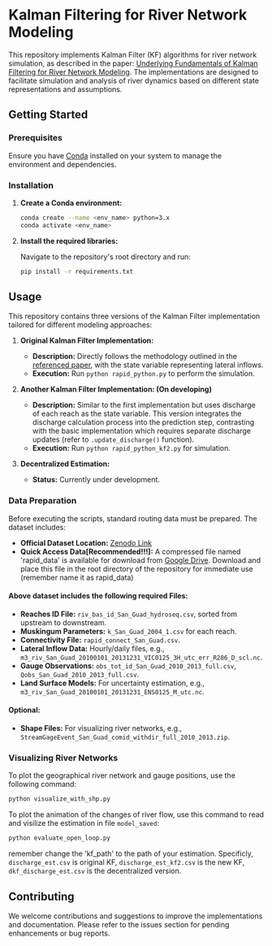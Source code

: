 # Kalman Filtering for River Network Modeling

This repository implements Kalman Filter (KF) algorithms for river network simulation, as described in the paper: [Underlying Fundamentals of Kalman Filtering for River Network Modeling](https://journals.ametsoc.org/view/journals/hydr/21/3/jhm-d-19-0084.1.xml). The implementations are designed to facilitate simulation and analysis of river dynamics based on different state representations and assumptions.

## Getting Started

### Prerequisites

Ensure you have [Conda](https://docs.conda.io/en/latest/) installed on your system to manage the environment and dependencies.

### Installation

1. **Create a Conda environment:**

   ```bash
   conda create --name <env_name> python=3.x
   conda activate <env_name>
   ```

2. **Install the required libraries:**

   Navigate to the repository's root directory and run:

   ```bash
   pip install -r requirements.txt
   ```

## Usage

This repository contains three versions of the Kalman Filter implementation tailored for different modeling approaches:

1. **Original Kalman Filter Implementation:**

   - **Description:** Directly follows the methodology outlined in the [referenced paper](https://journals.ametsoc.org/view/journals/hydr/21/3/jhm-d-19-0084.1.xml), with the state variable representing lateral inflows.
   - **Execution:** Run `python rapid_python.py` to perform the simulation.

2. **Another Kalman Filter Implementation: (On developing)** 

   - **Description:** Similar to the first implementation but uses discharge of each reach as the state variable. This version integrates the discharge calculation process into the prediction step, contrasting with the basic implementation which requires separate discharge updates (refer to `.update_discharge()` function).
   - **Execution:** Run `python rapid_python_kf2.py` for simulation.

3. **Decentralized Estimation:**

   - **Status:** Currently under development.

### Data Preparation

Before executing the scripts, standard routing data must be prepared. The dataset includes:

- **Official Dataset Location:** [Zenodo Link](https://zenodo.org/doi/10.5281/zenodo.3688690)
- **Quick Access Data[Recommended!!!]:** A compressed file named 'rapid_data' is available for download from [Google Drive](https://drive.google.com/file/d/1dPPpYDeCh37FgZQhS_Dnq0Ns9GGlCy26/view?usp=sharing). Download and place this file in the root directory of the repository for immediate use (remember name it as rapid_data)

#### Above dataset includes the following required Files:

- **Reaches ID File:** `riv_bas_id_San_Guad_hydroseq.csv`, sorted from upstream to downstream.
- **Muskingum Parameters:** `k_San_Guad_2004_1.csv` for each reach.
- **Connectivity File:** `rapid_connect_San_Guad.csv`.
- **Lateral Inflow Data:** Hourly/daily files, e.g., `m3_riv_San_Guad_20100101_20131231_VIC0125_3H_utc_err_R286_D_scl.nc`.
- **Gauge Observations:** `obs_tot_id_San_Guad_2010_2013_full.csv`, `Qobs_San_Guad_2010_2013_full.csv`.
- **Land Surface Models:** For uncertainty estimation, e.g., `m3_riv_San_Guad_20100101_20131231_ENS0125_M_utc.nc`.

#### Optional:

- **Shape Files:** For visualizing river networks, e.g., `StreamGageEvent_San_Guad_comid_withdir_full_2010_2013.zip`.

### Visualizing River Networks

To plot the geographical river network and gauge positions, use the following command:

```bash
python visualize_with_shp.py
```
To plot the animation of the changes of river flow, use this command to read and visilize the estimation in file `model_saved`:

```bash
python evaluate_open_loop.py
```
remember change the 'kf_path' to the path of your estimation. Specificly, `discharge_est.csv` is original KF, `discharge_est_kf2.csv` is the new KF, `dkf_discharge_est.csv` is the decentralized version. 

## Contributing

We welcome contributions and suggestions to improve the implementations and documentation. Please refer to the issues section for pending enhancements or bug reports.
